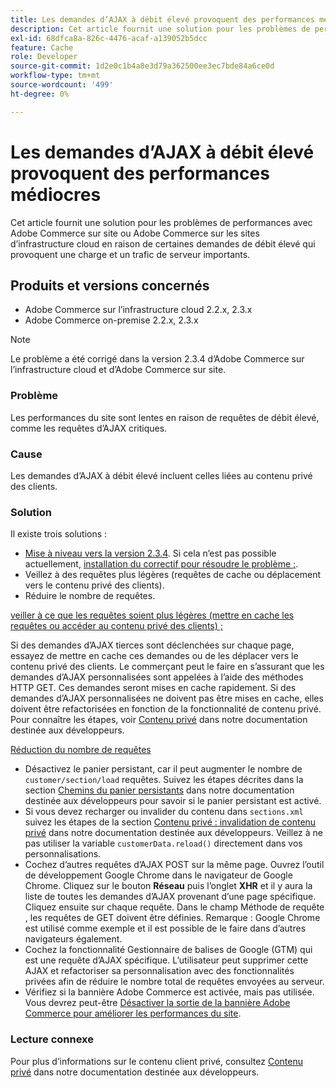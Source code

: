 ```yaml
---
title: Les demandes d’AJAX à débit élevé provoquent des performances médiocres
description: Cet article fournit une solution pour les problèmes de performances avec Adobe Commerce sur site ou Adobe Commerce sur les sites d’infrastructure cloud en raison de certaines demandes de débit élevé qui provoquent une charge et un trafic de serveur importants.
exl-id: 68dfca8a-826c-4476-acaf-a139052b5dcc
feature: Cache
role: Developer
source-git-commit: 1d2e0c1b4a8e3d79a362500ee3ec7bde84a6ce0d
workflow-type: tm+mt
source-wordcount: '499'
ht-degree: 0%

---
```


# Les demandes d’AJAX à débit élevé provoquent des performances médiocres

Cet article fournit une solution pour les problèmes de performances avec Adobe Commerce sur site ou Adobe Commerce sur les sites d’infrastructure cloud en raison de certaines demandes de débit élevé qui provoquent une charge et un trafic de serveur importants.

## Produits et versions concernés

* Adobe Commerce sur l’infrastructure cloud 2.2.x, 2.3.x
* Adobe Commerce on-premise 2.2.x, 2.3.x

>[!NOTE]
>
>Le problème a été corrigé dans la version 2.3.4 d’Adobe Commerce sur l’infrastructure cloud et d’Adobe Commerce sur site.

### Problème

Les performances du site sont lentes en raison de requêtes de débit élevé, comme les requêtes d’AJAX critiques.

### Cause

Les demandes d’AJAX à débit élevé incluent celles liées au contenu privé des clients.

### Solution

Il existe trois solutions :

* [Mise à niveau vers la version 2.3.4](https://devdocs.magento.com/cloud/project/project-upgrade.html). Si cela n’est pas possible actuellement, [installation du correctif pour résoudre le problème ;](/help/troubleshooting/known-issues-patches-attached/performance-issues-caused-by-excessive-ajax-requests.md).
* Veillez à des requêtes plus légères (requêtes de cache ou déplacement vers le contenu privé des clients).
* Réduire le nombre de requêtes.

<u>veiller à ce que les requêtes soient plus légères (mettre en cache les requêtes ou accéder au contenu privé des clients) ;</u>

Si des demandes d’AJAX tierces sont déclenchées sur chaque page, essayez de mettre en cache ces demandes ou de les déplacer vers le contenu privé des clients. Le commerçant peut le faire en s’assurant que les demandes d’AJAX personnalisées sont appelées à l’aide des méthodes HTTP GET. Ces demandes seront mises en cache rapidement. Si des demandes d’AJAX personnalisées ne doivent pas être mises en cache, elles doivent être refactorisées en fonction de la fonctionnalité de contenu privé. Pour connaître les étapes, voir [Contenu privé](https://devdocs.magento.com/guides/v2.3/extension-dev-guide/cache/page-caching/private-content.html) dans notre documentation destinée aux développeurs.

<u>Réduction du nombre de requêtes</u>

* Désactivez le panier persistant, car il peut augmenter le nombre de `customer/section/load` requêtes. Suivez les étapes décrites dans la section [Chemins du panier persistants](https://devdocs.magento.com/guides/v2.3/config-guide/prod/config-reference-most.html#persistent-shopping-cart-paths) dans notre documentation destinée aux développeurs pour savoir si le panier persistant est activé.
* Si vous devez recharger ou invalider du contenu dans `sections.xml` suivez les étapes de la section [Contenu privé : invalidation de contenu privé](https://devdocs.magento.com/guides/v2.3/extension-dev-guide/cache/page-caching/private-content.html#invalidate-private-content) dans notre documentation destinée aux développeurs. Veillez à ne pas utiliser la variable `customerData.reload()` directement dans vos personnalisations.
* Cochez d’autres requêtes d’AJAX POST sur la même page. Ouvrez l’outil de développement Google Chrome dans le navigateur de Google Chrome. Cliquez sur le bouton **Réseau** puis l’onglet **XHR** et il y aura la liste de toutes les demandes d’AJAX provenant d’une page spécifique. Cliquez ensuite sur chaque requête. Dans le champ Méthode de requête , les requêtes de GET doivent être définies. Remarque : Google Chrome est utilisé comme exemple et il est possible de le faire dans d’autres navigateurs également.
* Cochez la fonctionnalité Gestionnaire de balises de Google (GTM) qui est une requête d’AJAX spécifique. L’utilisateur peut supprimer cette AJAX et refactoriser sa personnalisation avec des fonctionnalités privées afin de réduire le nombre total de requêtes envoyées au serveur.
* Vérifiez si la bannière Adobe Commerce est activée, mais pas utilisée. Vous devrez peut-être [Désactiver la sortie de la bannière Adobe Commerce pour améliorer les performances du site](/help/troubleshooting/miscellaneous/disable-magento-banner-output-to-improve-site-performance.md).

### Lecture connexe

Pour plus d’informations sur le contenu client privé, consultez [Contenu privé](https://devdocs.magento.com/guides/v2.3/extension-dev-guide/cache/page-caching/private-content.html?itm_source=devdocs&amp;itm_medium=search_page&amp;itm_campaign=federated_search&amp;itm_term=ajax%20requests) dans notre documentation destinée aux développeurs.
